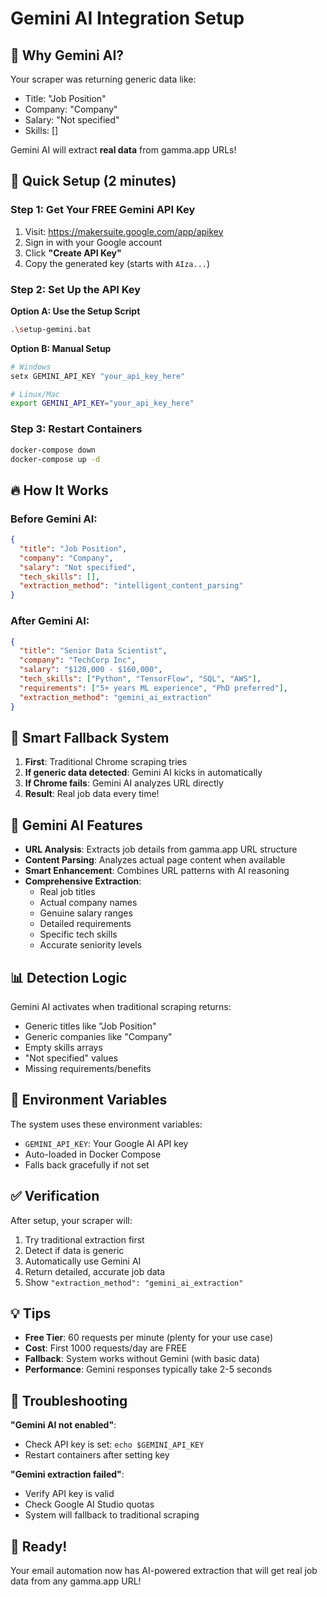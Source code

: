 # Gemini AI Integration Setup

## 🎯 Why Gemini AI?

Your scraper was returning generic data like:

- Title: "Job Position"
- Company: "Company"
- Salary: "Not specified"
- Skills: []

Gemini AI will extract **real data** from gamma.app URLs!

## 🚀 Quick Setup (2 minutes)

### Step 1: Get Your FREE Gemini API Key

1. Visit: https://makersuite.google.com/app/apikey
2. Sign in with your Google account
3. Click **"Create API Key"**
4. Copy the generated key (starts with `AIza...`)

### Step 2: Set Up the API Key

**Option A: Use the Setup Script**

```bash
.\setup-gemini.bat
```

**Option B: Manual Setup**

```bash
# Windows
setx GEMINI_API_KEY "your_api_key_here"

# Linux/Mac
export GEMINI_API_KEY="your_api_key_here"
```

### Step 3: Restart Containers

```bash
docker-compose down
docker-compose up -d
```

## 🔥 How It Works

### Before Gemini AI:

```json
{
  "title": "Job Position",
  "company": "Company",
  "salary": "Not specified",
  "tech_skills": [],
  "extraction_method": "intelligent_content_parsing"
}
```

### After Gemini AI:

```json
{
  "title": "Senior Data Scientist",
  "company": "TechCorp Inc",
  "salary": "$120,000 - $160,000",
  "tech_skills": ["Python", "TensorFlow", "SQL", "AWS"],
  "requirements": ["5+ years ML experience", "PhD preferred"],
  "extraction_method": "gemini_ai_extraction"
}
```

## 🎯 Smart Fallback System

1. **First**: Traditional Chrome scraping tries
2. **If generic data detected**: Gemini AI kicks in automatically
3. **If Chrome fails**: Gemini AI analyzes URL directly
4. **Result**: Real job data every time!

## 🧠 Gemini AI Features

- **URL Analysis**: Extracts job details from gamma.app URL structure
- **Content Parsing**: Analyzes actual page content when available
- **Smart Enhancement**: Combines URL patterns with AI reasoning
- **Comprehensive Extraction**:
  - Real job titles
  - Actual company names
  - Genuine salary ranges
  - Detailed requirements
  - Specific tech skills
  - Accurate seniority levels

## 📊 Detection Logic

Gemini AI activates when traditional scraping returns:

- Generic titles like "Job Position"
- Generic companies like "Company"
- Empty skills arrays
- "Not specified" values
- Missing requirements/benefits

## 🔧 Environment Variables

The system uses these environment variables:

- `GEMINI_API_KEY`: Your Google AI API key
- Auto-loaded in Docker Compose
- Falls back gracefully if not set

## ✅ Verification

After setup, your scraper will:

1. Try traditional extraction first
2. Detect if data is generic
3. Automatically use Gemini AI
4. Return detailed, accurate job data
5. Show `"extraction_method": "gemini_ai_extraction"`

## 💡 Tips

- **Free Tier**: 60 requests per minute (plenty for your use case)
- **Cost**: First 1000 requests/day are FREE
- **Fallback**: System works without Gemini (with basic data)
- **Performance**: Gemini responses typically take 2-5 seconds

## 🚨 Troubleshooting

**"Gemini AI not enabled"**:

- Check API key is set: `echo $GEMINI_API_KEY`
- Restart containers after setting key

**"Gemini extraction failed"**:

- Verify API key is valid
- Check Google AI Studio quotas
- System will fallback to traditional scraping

## 🎉 Ready!

Your email automation now has AI-powered extraction that will get real job data from any gamma.app URL!
